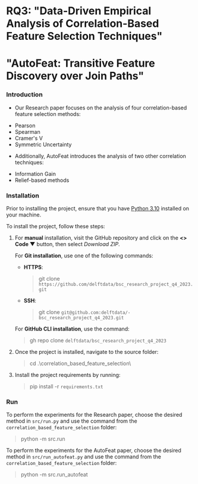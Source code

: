 # RQ3: "Data-Driven Empirical Analysis of Correlation-Based Feature Selection Techniques"
# "AutoFeat: Transitive Feature Discovery over Join Paths"

### Introduction
* Our Research paper focuses on the analysis of four correlation-based feature selection methods:
- Pearson
- Spearman
- Cramer's V
- Symmetric Uncertainty

* Additionally, AutoFeat introduces the analysis of two other correlation techniques:
- Information Gain
- Relief-based methods

### Installation
Prior to installing the project, ensure that you have
[Python 3.10](https://www.python.org/downloads/release/python-3100/) installed on your machine.

To install the project, follow these steps:
1. For **manual** installation, visit the GitHub repository and click on the **<> Code ▼** button,
   then select _Download ZIP_.

    For **Git installation**, use one of the following commands:
    - **HTTPS**:
        > git clone `https://github.com/delftdata/bsc_research_project_q4_2023.git`
    - **SSH**:
        > git clone `git@github.com:delftdata/- bsc_research_project_q4_2023.git`

    For **GitHub CLI installation**, use the command:
    > gh repo clone `delftdata/bsc_research_project_q4_2023`

2. Once the project is installed, navigate to the source folder:
    > cd .\correlation_based_feature_selection\

3. Install the project requirements by running:
    > pip install -r `requirements.txt`

### Run

To perform the experiments for the Research paper, choose the desired method in `src/run.py` and use the command from the `correlation_based_feature_selection` folder:
   > python -m src.run

To perform the experiments for the AutoFeat paper, choose the desired method in `src/run_autofeat.py` and use the command from the `correlation_based_feature_selection` folder:
   > python -m src.run_autofeat